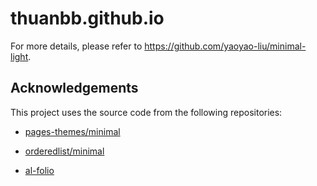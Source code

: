 # thuanbb.github.io

For more details, please refer to <https://github.com/yaoyao-liu/minimal-light>.



## Acknowledgements

This project uses the source code from the following repositories:

* [pages-themes/minimal](https://github.com/pages-themes/minimal)

* [orderedlist/minimal](https://github.com/orderedlist/minimal)

* [al-folio](https://github.com/alshedivat/al-folio)
